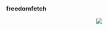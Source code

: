 ### freedomfetch

<p align="center">
    <img src="https://github.com/girejhf3ifeifnreugn/freedomfetch/assets/139685777/cef0b228-5447-4c34-ae7e-a46bd11de5d6"/>
</p>

